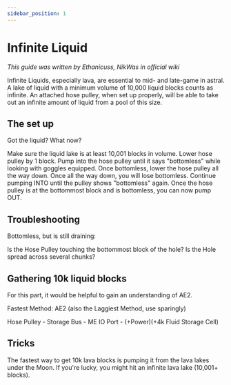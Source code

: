```yaml
---
sidebar_position: 1
---
```


# Infinite Liquid

_This guide was written by Ethanicuss, NikWas in official wiki_

Infinite Liquids, especially lava, are essential to mid- and late-game in astral. A lake of liquid with a minimum volume of 10,000 liquid blocks counts as infinite. An attached hose pulley, when set up properly, will be able to take out an infinite amount of liquid from a pool of this size.

## The set up
Got the liquid? What now?

Make sure the liquid lake is at least 10,001 blocks in volume.
Lower hose pulley by 1 block.
Pump into the hose pulley until it says "bottomless" while looking with goggles equipped.
Once bottomless, lower the hose pulley all the way down.
Once all the way down, you will lose bottomless.
Continue pumping INTO until the pulley shows "bottomless" again.
Once the hose pulley is at the bottommost block and is bottomless, you can now pump OUT.

## Troubleshooting
Bottomless, but is still draining:

Is the Hose Pulley touching the bottommost block of the hole?
Is the Hole spread across several chunks?
## Gathering 10k liquid blocks
For this part, it would be helpful to gain an understanding of AE2.

Fastest Method: AE2 (also the Laggiest Method, use sparingly)

Hose Pulley - Storage Bus - ME IO Port - (+Power)(+4k Fluid Storage Cell)

## Tricks
The fastest way to get 10k lava blocks is pumping it from the lava lakes under the Moon. If you're lucky, you might hit an infinite lava lake (10,001+ blocks).